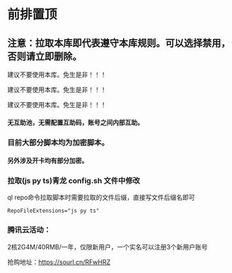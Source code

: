 # 前排置顶
## 注意：拉取本库即代表遵守本库规则。可以选择禁用，否则请立即删除。

建议不要使用本库。免生是非！！！

建议不要使用本库。免生是非！！！

建议不要使用本库。免生是非！！！

#### 无互助池，无需配置互助码，账号之间内部互助。

### 目前大部分脚本均为加密脚本。

#### 另外涉及开卡均有部分加密。


### 拉取(js py ts)青龙 config.sh 文件中修改

ql repo命令拉取脚本时需要拉取的文件后缀，直接写文件后缀名即可

`RepoFileExtensions="js py ts"`


### 腾讯云活动：

2核2G4M/40RMB/一年，仅限新用户，一个实名可以注册3个新用户账号

抢购地址：https://sourl.cn/RFwHRZ




